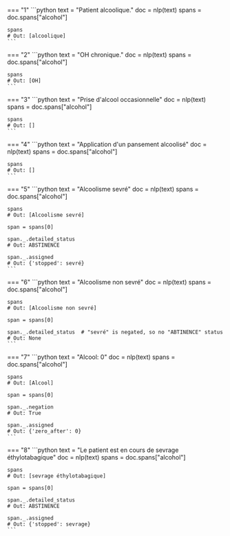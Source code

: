 === "1"
    ```python
    text = "Patient alcoolique."
    doc = nlp(text)
    spans = doc.spans["alcohol"]

    spans
    # Out: [alcoolique]
    ```



=== "2"
    ```python
    text = "OH chronique."
    doc = nlp(text)
    spans = doc.spans["alcohol"]

    spans
    # Out: [OH]
    ```



=== "3"
    ```python
    text = "Prise d'alcool occasionnelle"
    doc = nlp(text)
    spans = doc.spans["alcohol"]

    spans
    # Out: []
    ```



=== "4"
    ```python
    text = "Application d'un pansement alcoolisé"
    doc = nlp(text)
    spans = doc.spans["alcohol"]

    spans
    # Out: []
    ```



=== "5"
    ```python
    text = "Alcoolisme sevré"
    doc = nlp(text)
    spans = doc.spans["alcohol"]

    spans
    # Out: [Alcoolisme sevré]

    span = spans[0]

    span._.detailed_status
    # Out: ABSTINENCE

    span._.assigned
    # Out: {'stopped': sevré}
    ```



=== "6"
    ```python
    text = "Alcoolisme non sevré"
    doc = nlp(text)
    spans = doc.spans["alcohol"]

    spans
    # Out: [Alcoolisme non sevré]

    span = spans[0]

    span._.detailed_status  # "sevré" is negated, so no "ABTINENCE" status
    # Out: None
    ```



=== "7"
    ```python
    text = "Alcool: 0"
    doc = nlp(text)
    spans = doc.spans["alcohol"]

    spans
    # Out: [Alcool]

    span = spans[0]

    span._.negation
    # Out: True

    span._.assigned
    # Out: {'zero_after': 0}
    ```



=== "8"
    ```python
    text = "Le patient est en cours de sevrage éthylotabagique"
    doc = nlp(text)
    spans = doc.spans["alcohol"]

    spans
    # Out: [sevrage éthylotabagique]

    span = spans[0]

    span._.detailed_status
    # Out: ABSTINENCE

    span._.assigned
    # Out: {'stopped': sevrage}
    ```
